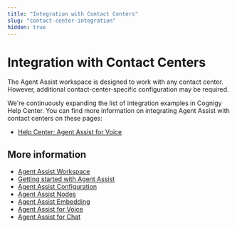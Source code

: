 ```yaml
---
title: "Integration with Contact Centers"
slug: "contact-center-integration"
hidden: true
---
```


# Integration with Contact Centers

The Agent Assist workspace is designed to work with any contact center. However, additional contact-center-specific configuration may be required. 

We're continuously expanding the list of integration examples in Cognigy Help Center. You can find more information on integrating Agent Assist with contact centers on these pages:

- [Help Center: Agent Assist for Voice](https://support.cognigy.com/hc/en-us/articles/8726770604572)

## More information

- [Agent Assist Workspace](overview.md)
- [Getting started with Agent Assist](getting-started.md)
- [Agent Assist Configuration](configuration.md)
- [Agent Assist Nodes](../ai/flow-nodes/agent-assist/overview.md)
- [Agent Assist Embedding](embedding.md)
- [Agent Assist for Voice](../agent-assist/voice-agent-assist/voice-overview.md)
- [Agent Assist for Chat](chat-agent-assist.md)

